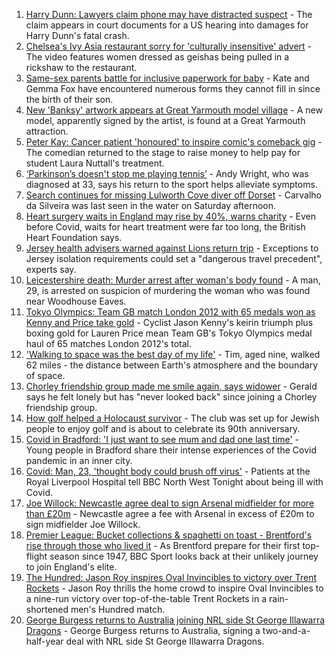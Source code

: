1. [Harry Dunn: Lawyers claim phone may have distracted suspect](https://www.bbc.co.uk/news/uk-england-northamptonshire-58144499) - The claim appears in court documents for a US hearing into damages for Harry Dunn's fatal crash.
2. [Chelsea's Ivy Asia restaurant sorry for 'culturally insensitive' advert](https://www.bbc.co.uk/news/uk-england-london-58145325) - The video features women dressed as geishas being pulled in a rickshaw to the restaurant.
3. [Same-sex parents battle for inclusive paperwork for baby](https://www.bbc.co.uk/news/uk-england-devon-58071558) - Kate and Gemma Fox have encountered numerous forms they cannot fill in since the birth of their son.
4. [New 'Banksy' artwork appears at Great Yarmouth model village](https://www.bbc.co.uk/news/uk-england-norfolk-58143164) - A new model, apparently signed by the artist, is found at a Great Yarmouth attraction.
5. [Peter Kay: Cancer patient 'honoured' to inspire comic's comeback gig](https://www.bbc.co.uk/news/uk-england-lancashire-58143012) - The comedian returned to the stage to raise money to help pay for student Laura Nuttall's treatment.
6. [‘Parkinson’s doesn't stop me playing tennis’](https://www.bbc.co.uk/news/uk-england-nottinghamshire-58091757) - Andy Wright, who was diagnosed at 33, says his return to the sport helps alleviate symptoms.
7. [Search continues for missing Lulworth Cove diver off Dorset](https://www.bbc.co.uk/news/uk-england-dorset-58144421) - Carvalho da Silveira was last seen in the water on Saturday afternoon.
8. [Heart surgery waits in England may rise by 40%, warns charity](https://www.bbc.co.uk/news/health-58141434) - Even before Covid, waits for heart treatment were far too long, the British Heart Foundation says.
9. [Jersey health advisers warned against Lions return trip](https://www.bbc.co.uk/news/world-europe-jersey-58142610) - Exceptions to Jersey isolation requirements could set a "dangerous travel precedent", experts say.
10. [Leicestershire death: Murder arrest after woman's body found](https://www.bbc.co.uk/news/uk-england-leicestershire-58138005) - A man, 29, is arrested on suspicion of murdering the woman who was found near Woodhouse Eaves.
11. [Tokyo Olympics: Team GB match London 2012 with 65 medals won as Kenny and Price take gold](https://www.bbc.co.uk/sport/olympics/58125822) - Cyclist Jason Kenny's keirin triumph plus boxing gold for Lauren Price mean Team GB's Tokyo Olympics medal haul of 65 matches London 2012's total.
12. ['Walking to space was the best day of my life'](https://www.bbc.co.uk/news/uk-england-nottinghamshire-58071075) - Tim, aged nine, walked 62 miles - the distance between Earth's atmosphere and the boundary of space.
13. [Chorley friendship group made me smile again, says widower](https://www.bbc.co.uk/news/uk-england-lancashire-58106487) - Gerald says he felt lonely but has "never looked back" since joining a Chorley friendship group.
14. [How golf helped a Holocaust survivor](https://www.bbc.co.uk/news/uk-england-manchester-58129539) - The club was set up for Jewish people to enjoy golf and is about to celebrate its 90th anniversary.
15. [Covid in Bradford: 'I just want to see mum and dad one last time'](https://www.bbc.co.uk/news/uk-england-leeds-58115377) - Young people in Bradford share their intense experiences of the Covid pandemic in an inner city.
16. [Covid: Man, 23, 'thought body could brush off virus'](https://www.bbc.co.uk/news/uk-england-merseyside-58121193) - Patients at the Royal Liverpool Hospital tell BBC North West Tonight about being ill with Covid.
17. [Joe Willock: Newcastle agree deal to sign Arsenal midfielder for more than £20m](https://www.bbc.co.uk/sport/football/58141002) - Newcastle agree a fee with Arsenal in excess of £20m to sign midfielder Joe Willock.
18. [Premier League: Bucket collections & spaghetti on toast - Brentford's rise through those who lived it](https://www.bbc.co.uk/sport/football/58137450) - As Brentford prepare for their first top-flight season since 1947, BBC Sport looks back at their unlikely journey to join England's elite.
19. [The Hundred: Jason Roy inspires Oval Invincibles to victory over Trent Rockets](https://www.bbc.co.uk/sport/cricket/58139170) - Jason Roy thrills the home crowd to inspire Oval Invincibles to a nine-run victory over top-of-the-table Trent Rockets in a rain-shortened men's Hundred match.
20. [George Burgess returns to Australia joining NRL side St George Illawarra Dragons](https://www.bbc.co.uk/sport/rugby-league/58144519) - George Burgess returns to Australia, signing a two-and-a-half-year deal with NRL side St George Illawarra Dragons.
